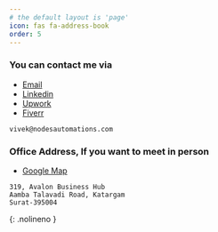 ```yaml
---
# the default layout is 'page'
icon: fas fa-address-book
order: 5
---
```


### You can contact me via 
- [Email](mailto:vivek@nodesautomations.com)
- [Linkedin](https://www.linkedin.com/in/vivekpatel-nodesautomations)
- [Upwork](https://www.upwork.com/freelancers/~01f66199f6f1c07836)
- [Fiverr](https://www.fiverr.com/vivek_nodes)

```
vivek@nodesautomations.com
```
### Office Address, If you want to meet in person
- [Google Map](https://maps.app.goo.gl/ChmAgPQBso5dbUAy6)

```text
319, Avalon Business Hub
Aamba Talavadi Road, Katargam
Surat-395004
```
{: .nolineno }

